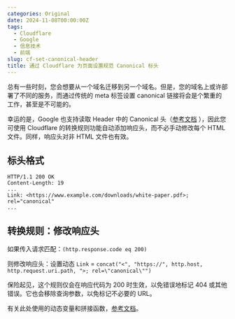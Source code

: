 ```yaml
---
categories: Original
date: 2024-11-08T00:00:00Z
tags:
  - Cloudflare
  - Google
  - 信息技术
  - 前端
slug: cf-set-canonical-header
title: 通过 Cloudflare 为页面设置规范 Canonical 标头
---
```


总有一些时刻，您会想要从一个域名迁移到另一个域名。但是，您的域名上或许部署了不同的服务，而通过传统的 meta 标签设置 canonical 链接将会是个繁重的工作，甚至是不可能的。

幸运的是，Google 也支持读取 Header 中的 Canonical 头（[参考文档](https://developers.google.com/search/docs/crawling-indexing/consolidate-duplicate-urls#rel-canonical-header-method)
），因此您可使用 Cloudflare 的转换规则功能自动添加响应头，而不必手动修改每个 HTML 文件。同样，响应头对非 HTML 文件也有效。

## 标头格式

```text
HTTP/1.1 200 OK
Content-Length: 19
...
Link: <https://www.example.com/downloads/white-paper.pdf>; rel="canonical"
...
```

## 转换规则：修改响应头

如果传入请求匹配：`(http.response.code eq 200)`

则修改响应头：设置动态 `Link` = `concat("<", "https://", http.host, http.request.uri.path, ">; rel=\"canonical\"")`

保险起见，这个规则仅会在响应代码为 200 时生效，以免错误地标记 404 或其他错误。它也会移除查询参数，以免标记不必要的 URL。

有关此处使用的动态变量和拼接函数，[参考文档](https://developers.cloudflare.com/ruleset-engine/rules-language/fields/)。
